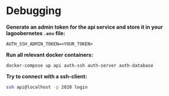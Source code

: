 # Debugging

**Generate an admin token for the api service and store it in your lagoobernetes `.env` file:**

```
AUTH_SSH_ADMIN_TOKEN=<YOUR_TOKEN>
```

**Run all relevant docker containers:**

```
docker-compose up api auth-ssh auth-server auth-database
```

**Try to connect with a ssh-client:**

```bash
ssh api@localhost -p 2020 login
```
